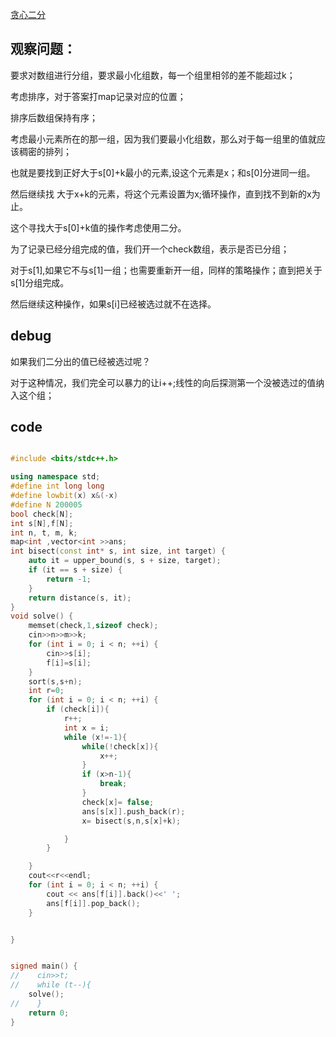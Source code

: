 [贪心二分](https://codeforces.com/contest/1041/problem/C)


## 观察问题：

要求对数组进行分组，要求最小化组数，每一个组里相邻的差不能超过k；

考虑排序，对于答案打map记录对应的位置；

排序后数组保持有序；

考虑最小元素所在的那一组，因为我们要最小化组数，那么对于每一组里的值就应该稠密的排列；

也就是要找到正好大于s[0]+k最小的元素,设这个元素是x；和s[0]分进同一组。

然后继续找 大于x+k的元素，将这个元素设置为x;循环操作，直到找不到新的x为止。

这个寻找大于s[0]+k值的操作考虑使用二分。

为了记录已经分组完成的值，我们开一个check数组，表示是否已分组；

对于s[1],如果它不与s[1]一组；也需要重新开一组，同样的策略操作；直到把关于s[1]分组完成。

然后继续这种操作，如果s[i]已经被选过就不在选择。

## debug

如果我们二分出的值已经被选过呢？

对于这种情况，我们完全可以暴力的让i++;线性的向后探测第一个没被选过的值纳入这个组；

## code

```cpp

#include <bits/stdc++.h>

using namespace std;
#define int long long
#define lowbit(x) x&(-x)
#define N 200005
bool check[N];
int s[N],f[N];
int n, t, m, k;
map<int ,vector<int >>ans;
int bisect(const int* s, int size, int target) {
    auto it = upper_bound(s, s + size, target);
    if (it == s + size) {
        return -1;
    }
    return distance(s, it);
}
void solve() {
    memset(check,1,sizeof check);
    cin>>n>>m>>k;
    for (int i = 0; i < n; ++i) {
        cin>>s[i];
        f[i]=s[i];
    }
    sort(s,s+n);
    int r=0;
    for (int i = 0; i < n; ++i) {
        if (check[i]){
            r++;
            int x = i;
            while (x!=-1){
                while(!check[x]){
                    x++;
                }
                if (x>n-1){
                    break;
                }
                check[x]= false;
                ans[s[x]].push_back(r);
                x= bisect(s,n,s[x]+k);

            }
        }

    }
    cout<<r<<endl;
    for (int i = 0; i < n; ++i) {
        cout << ans[f[i]].back()<<' ';
        ans[f[i]].pop_back();
    }


}


signed main() {
//    cin>>t;
//    while (t--){
    solve();
//    }
    return 0;
}
```